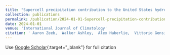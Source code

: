 ```yaml
---
title: "Supercell precipitation contribution to the United States hydroclimate"
collection: publications
permalink: /publication/2024-01-01-Supercell-precipitation-contribution-to-the-United-States-hydroclimate
date: 2024-01-01
venue: 'International Journal of Climatology'
citation: ' Aaron Zeeb,  Walker Ashley,  Alex Haberlie,  Vittorio Gensini,  Allison Michaelis, &quot;Supercell precipitation contribution to the United States hydroclimate.&quot; International Journal of Climatology, 2024.'
---
```

Use [Google Scholar](https://scholar.google.com/scholar?q=Supercell+precipitation+contribution+to+the+United+States+hydroclimate){:target="_blank"} for full citation